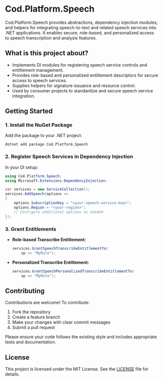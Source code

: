 # Cod.Platform.Speech

Cod.Platform.Speech provides abstractions, dependency injection modules, and helpers for integrating speech-to-text and related speech services into .NET applications. It enables secure, role-based, and personalized access to speech transcription and analysis features.

## What is this project about?
- Implements DI modules for registering speech service controls and entitlement management.
- Provides role-based and personalized entitlement descriptors for secure access to speech services.
- Supplies helpers for signature issuance and resource control.
- Used by consumer projects to standardize and secure speech service integration.

## Getting Started

### 1. Install the NuGet Package
Add the package to your .NET project:

```
dotnet add package Cod.Platform.Speech
```

### 2. Register Speech Services in Dependency Injection
In your DI setup:

```csharp
using Cod.Platform.Speech;
using Microsoft.Extensions.DependencyInjection;

var services = new ServiceCollection();
services.AddSpeech(options =>
{
    options.SubscriptionKey = "<your-speech-service-key>";
    options.Region = "<your-region>";
    // Configure additional options as needed
});
```

### 3. Grant Entitlements
- **Role-based Transcribe Entitlement:**
  ```csharp
  services.GrantSpeechTranscribeEntitlementTo(
      sp => "MyRole");
  ```
- **Personalized Transcribe Entitlement:**
  ```csharp
  services.GrantSpeechPersonalizedTranscribeEntitlementTo(
      sp => "MyRole");
  ```

## Contributing

Contributions are welcome! To contribute:
1. Fork the repository
2. Create a feature branch
3. Make your changes with clear commit messages
4. Submit a pull request

Please ensure your code follows the existing style and includes appropriate tests and documentation.

## License

This project is licensed under the MIT License. See the [LICENSE](LICENSE) file for details.
